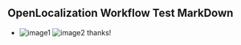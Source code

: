 ## OpenLocalization Workflow Test MarkDown
* ![image1](.\a6857c3a-211d-4e70-809f-cbe6111e61c0.png)   ![image2](.\594005b1-884a-40dc-9f3f-8e69d338b089.png) 
thanks!